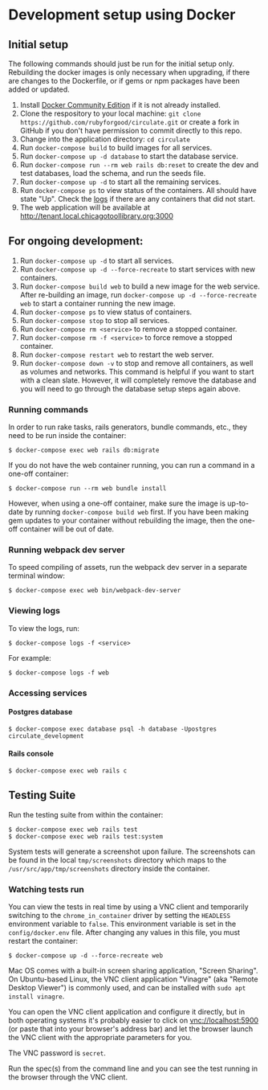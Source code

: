 # Development setup using Docker

## Initial setup
The following commands should just be run for the initial setup only. Rebuilding
the docker images is only necessary when upgrading, if there are changes to the
Dockerfile, or if gems or npm packages have been added or updated.
1. Install [Docker Community Edition](https://docs.docker.com/install/) if it
   is not already installed.
3. Clone the respository to your local machine: `git clone
   https://github.com/rubyforgood/circulate.git` or create a fork in GitHub if
   you don't have permission to commit directly to this repo.
4. Change into the application directory: `cd circulate`
5. Run `docker-compose build` to build images for all services.
6. Run `docker-compose up -d database` to start the database service.
7. Run `docker-compose run --rm web rails db:reset` to create the dev and test
   databases, load the schema, and run the seeds file.
8. Run `docker-compose up -d` to start all the remaining services.
9. Run `docker-compose ps` to view status of the containers. All should have
   state "Up". Check the [logs](#viewing-logs) if there are any containers that
   did not start.
10. The web application will be available at http://tenant.local.chicagotoollibrary.org:3000

## For ongoing development:
1. Run `docker-compose up -d` to start all services.
1. Run `docker-compose up -d --force-recreate` to start services with new
   containers.
1. Run `docker-compose build web` to build a new image for the web service.
   After re-building an image, run `docker-compose up -d --force-recreate web`
   to start a container running the new image.
5. Run `docker-compose ps` to view status of containers.
1. Run `docker-compose stop` to stop all services.
1. Run `docker-compose rm <service>` to remove a stopped container.
1. Run `docker-compose rm -f <service>` to force remove a stopped container.
1. Run `docker-compose restart web` to restart the web server.
4. Run `docker-compose down -v` to stop and remove all containers, as well as
   volumes and networks. This command is helpful if you want to start with a
   clean slate.  However, it will completely remove the database and you will
   need to go through the database setup steps again above.

### Running commands
In order to run rake tasks, rails generators, bundle commands, etc., they need to be run inside the container:
```
$ docker-compose exec web rails db:migrate
```

If you do not have the web container running, you can run a command in a one-off container:

```
$ docker-compose run --rm web bundle install
```

However, when using a one-off container, make sure the image is up-to-date by
running `docker-compose build web` first.  If you have been making gem updates
to your container without rebuilding the image, then the one-off container will
be out of date.

### Running webpack dev server
To speed compiling of assets, run the webpack dev server in a separate terminal
window:

```
$ docker-compose exec web bin/webpack-dev-server
```

### Viewing logs
To view the logs, run:
```
$ docker-compose logs -f <service>
```

For example:
```
$ docker-compose logs -f web
```

### Accessing services
#### Postgres database
```
$ docker-compose exec database psql -h database -Upostgres circulate_development
```

#### Rails console
```
$ docker-compose exec web rails c
```

## Testing Suite
Run the testing suite from within the container:

```
$ docker-compose exec web rails test
$ docker-compose exec web rails test:system
```

System tests will generate a screenshot upon failure. The screenshots can be
found in the local `tmp/screenshots` directory which maps to the
`/usr/src/app/tmp/screenshots` directory inside the container.

### Watching tests run

You can view the tests in real time by using a VNC client and temporarily
switching to the `chrome_in_container` driver by setting the `HEADLESS`
environment variable to `false`. This environment variable is set in the
`config/docker.env` file. After changing any values in this file, you must
restart the container:

```
$ docker-compose up -d --force-recreate web
```

Mac OS comes with a built-in screen sharing application, "Screen Sharing".
On Ubuntu-based Linux, the VNC client application "Vinagre" (aka "Remote Desktop Viewer")
is commonly used, and can be installed with `sudo apt install vinagre`.

You can open the VNC client application and configure it directly, but in both operating systems
it's probably easier to click on [vnc://localhost:5900](vnc://localhost:5900)
(or paste that into your browser's address bar) and let the browser launch the VNC client with
 the appropriate parameters for you.

The VNC password is `secret`.

Run the spec(s) from the command line and you can see the test running in the browser through the VNC client.
